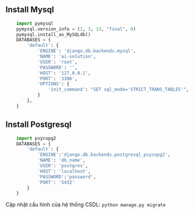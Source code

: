 ## Install Mysql 

```py
	import pymysql
	pymysql.version_info = (1, 3, 13, "final", 0)
	pymysql.install_as_MySQLdb()
	DATABASES = {
		'default': {
			'ENGINE': 'django.db.backends.mysql',
			'NAME': 'ai-solution',
			'USER': 'root',
			'PASSWORD': '',
			'HOST': '127.0.0.1',
			'PORT': '3306',
			'OPTIONS': {
				'init_command': "SET sql_mode='STRICT_TRANS_TABLES'",
			}
		},
	}
```
## Install Postgresql

```py
    import psycopg2
    DATABASES = {
        'default': {
            'ENGINE':'django.db.backends.postgresql_psycopg2',
            'NAME': 'db_name',
            'USER': 'postgres',
            'HOST': 'localhost',
            'PASSWORD':'password',
            'PORT': '5432'
        }
    }
```

Cập nhật cấu hình của hệ thống CSDL: `python manage.py migrate`